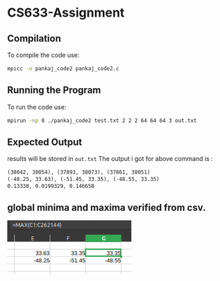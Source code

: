 # CS633-Assignment

## Compilation
To compile the code use:

```bash
mpicc -o pankaj_code2 pankaj_code2.c
```

## Running the Program
To run the code use:

```bash
mpirun -np 8 ./pankaj_code2 test.txt 2 2 2 64 64 64 3 out.txt
```

## Expected Output
results will be stored in `out.txt` The output i got for above command is :

```
(38042, 38054), (37893, 38073), (37861, 38051)
(-48.25, 33.63), (-51.45, 33.35), (-48.55, 33.35)
0.13338, 0.0199329, 0.146658
```
## global minima and maxima verified from csv.
![Alt text](assets/csv_results.png)
